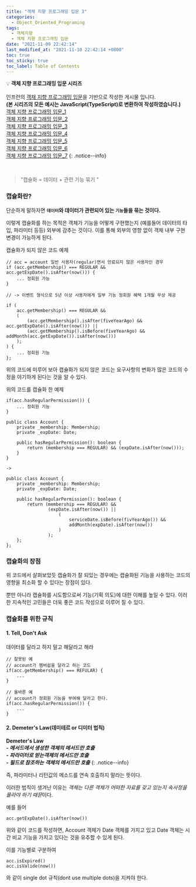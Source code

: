 ```yaml
---
title: "객체 지향 프로그래밍 입문 3"
categories:
  - Object_Oriented_Programing
tags:
  - 객체지향
  - 객체 지향 프로그래밍 입문
date: "2021-11-09 22:42:14"
last_modified_at: "2021-11-10 22:42:14 +0800"
toc: true
toc_sticky: true
toc_label: Table of Contents
---
```


💡 **객체 지향 프로그래밍 입문 시리즈**
<br><br> 인프런의 [객채 지향 프로그래밍 입문](https://www.inflearn.com/course/%EA%B0%9D%EC%B2%B4-%EC%A7%80%ED%96%A5-%ED%94%84%EB%A1%9C%EA%B7%B8%EB%9E%98%EB%B0%8D-%EC%9E%85%EB%AC%B8)을 기반으로 작성한 게시물 입니다.
<br> **(본 시리즈의 모든 예시는 JavaScript(TypeScript)로 변환하여 작성하였습니다.)**
<br> [객체 지향 프로그래밍 입문_1](https://kljopu.github.io/object_oriented_programing/oop_start_1/)
<br> [객체 지향 프로그래밍 입문_2](https://kljopu.github.io/object_oriented_programing/oop_start_2/)
<br> [객체 지향 프로그래밍 입문\_3](https://kljopu.github.io/object_oriented_programing/oop_start_3/)
<br> [객체 지향 프로그래밍 입문\_4](https://kljopu.github.io/object_oriented_programing/oop_start_4/)
<br> [객체 지향 프로그래밍 입문\_5](https://kljopu.github.io/object_oriented_programing/oop_start_5/)
<br> [객체 지향 프로그래밍 입문\_6](https://kljopu.github.io/object_oriented_programing/oop_start_6/)
<br> [객체 지향 프로그래밍 입문\_7](https://www.notion.so/_7-35065f3f7f65490cada89ccfe6825d28)
{: .notice--info}

<br>

> "캡슐화
        =   데이터  +  관련 기능 묶기  "
> 

### 캡슐화란?

단순하게 말하자면 **`데이터`와 데이터가 관련되어 있는 `기능`들을 묶는 것이다.**

이렇게 캡슐화를 하는 목적은 객체가 기능을 어떻게 구현했는지 (예를들어 데이터의 타입, 파라미터 등등) 외부에 감추는 것이다. 이를 통해 외부의 영향 없이 객체 내부 구현 변경이 가능하게 된다.

캡슐화가 되지 않은 코드 예제

```tsx
// acc = account 일반 사용자(regular)면서 만료되지 않은 사용자인 경우
if (acc.getMembership() === REGULAR && acc.getExpDate().isAfter(now())) {
    ... 정회원 가능
}

// -> 이벤트 형식으로 5년 이상 사용자에게 일부 기능 정회원 혜택 1개월 무상 제공

if (
    acc.getMembership() === REGULAR && 
    (
        (acc.getMembership().isAfter(fiveYearAgo) && acc.getExpDate().isAfter(now())) ||
        (acc.getMembership().isBefore(fiveYearAgo) && addMonth(acc.getExpDate()).isAfter(now()))
    );
) {
    ... 정회원 기능
};
```

위의 코드에 미루어 보아 캡슐화가 되지 않은 코드는 요구사항의 변화가 많은 코드의 수정을 야기하게 된다는 것을 알 수 있다.

위의 코드를 캡슐화 한 예제

```tsx
if(acc.hasRegularPermission()) {
    ... 정회원 기능
}

public class Account {
    private _membership: Membership;
    private _expDate: Date;

    public hasRegularPermission(): boolean {
        return (membership === REGULAR) && (expDate.isAfter(now()));
    }
}

->

public class Account {
    private _membership: Membership;
    private _expDate: Date;

    public hasRegularPermission(): boolean {
        return (membership === REGULAR) &&
                (expDate.isAfter(now()) ||
                    (
                        serviceDate.isBefore(fivYearAgo()) && 
                        addMonth(expDate).isAfter(now())
                    )
                );
    };
};
```

### 캡슐화의 장점

위 코드에서 살펴보았듯 캡슐화가 잘 되있는 경우에는 캡슐화된 기능을 사용하는 코드의 영향을 최소화 할 수 있다는 장점이 있다.

뿐만 아니라 캡슐화를 시도함으로써 기능(기획 의도)에 대한 이해를 높일 수 있다. 이러한 지속적인 고민들은 더욱 좋은 코드 작성으로 이루어 질 수 있다.

### 캡슐화를 위한 규칙

#### 1. Tell, Don't Ask

데이터를 달라고 하지 말고 해달라고 해라
    
```tsx
// 잘못된 예
// account가 멤버쉽을 달라고 하는 코드
if(acc.getMembership() === REFULAR) {
    ...
}
    
// 올바른 예
// account가 정회원 기능을 부여해 달라고 한다.
if(acc.hasRegularPermission()) {
    ...
}
```
    
#### 2. Demeter's Law(데미테르 or 디미터 법칙)
    
**Demeter's Law**
<br> ***- 메서드에서 생성한 객체의 메서드만 호출***
<br> ***- 파라미터로 받는객체의 메서드만 호출***
<br> ***- 필드로 참조하는 객체의 메서드만 호출***
{: .notice--info}
    
즉, 파라미터나 리턴값의 메소드를 연속 호출하지 말라는 뜻이다.

이러한 법칙이 생겨난 이유는 
*객체는 다른 객체가 어떠한 자료를 갖고 있는지 속사정을 몰라야 하기 때문*이다.

예를 들어
    
```tsx
acc.getExpDate().isAfter(now())
```

위와 같이 코드를 작성하면, Account 객체가 Date 객체를 가지고 있고 Date 객체는 시간 비교 기능을 가지고 있다는 것을 유추할 수 있게 된다.

이를 기능별로 구분하여

```tsx
acc.isExpired()
acc.isValide(now())
```

와 같이 single dot 규칙(dont use multiple dots)을 지켜야 한다.
